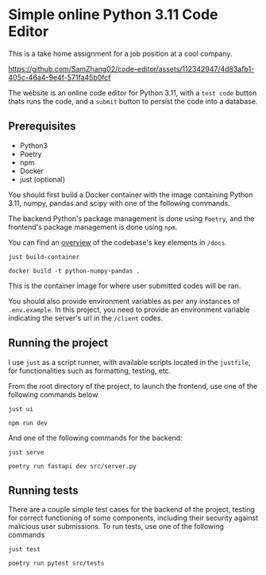 # Simple online Python 3.11 Code Editor

This is a take home assignment for a job position at a cool company.



https://github.com/SamZhang02/code-editor/assets/112342947/4d83afb1-405c-46a4-9e4f-571fa45b0fcf


The website is an online code editor for Python 3.11, with a `test code` button
thats runs the code, and a `submit` button to persist the code into a database.

## Prerequisites

- Python3
- Poetry
- npm
- Docker
- just (optional)

You should first build a Docker container with the image containing Python 3.11,
numpy, pandas and scipy with one of the following commands.

The backend Python's package management is done using `Poetry`, and the
frontend's package management is done using `npm`.

You can find an
[overview](https://github.com/SamZhang02/code-editor/blob/main/docs/OVERVIEW.md)
of the codebase's key elements in `/docs`.

```shell
just build-container
```

```shell
docker build -t python-numpy-pandas .
```

This is the container image for where user submitted codes will be ran.

You should also provide environment variables as per any instances of `.env.example`. In this project, you need to provide an environment variable indicating the server's url in the `/client` codes. 

## Running the project

I use `just` as a script runner, with available scripts located in the
`justfile`, for functionalities such as formatting, testing, etc.

From the root directory of the project, to launch the frontend, use one of the
following commands below

```shell
just ui
```

```shell
npm run dev
```

And one of the following commands for the backend:

```shell
just serve
```

```shell
poetry run fastapi dev src/server.py
```

## Running tests

There are a couple simple test cases for the backend of the project, testing for
correct functioning of some components, including their security against
malicious user submissions. To run tests, use one of the following commands

```shell
just test
```

```shell
poetry run pytest src/tests
```

